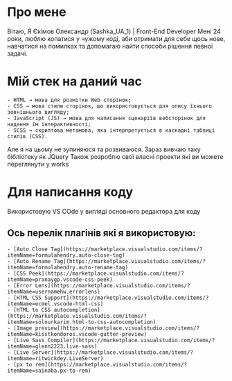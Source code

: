 # Про мене
Вітаю, Я Єкімов Олександр (Sashka_UA_1) | Front-End Developer
Мені 24 роки, люблю копатися у чужому коді, аби отримати для себе щось нове, навчатися на помилках та допомагаю найти способи рішення певної задачі.
# Мій стек на даний час
	- HTML → мова для розмітки Web сторінок;
	- CSS → мова стилю сторінок, що використовується для опису їхнього зовнішнього вигляду;
	- JavaScript (JS) → мова для написання сценаріїв вебсторінок для надання їм інтерактивності;
	- SCSS → скриптова метамова, яка інтерпретується в каскадні таблиці стилів (CSS).
Але я на цьому не зупиняюся та розвиваюся.
Зараз вивчаю таку бібліотеку як JQuery
Також розроблю свої власні проекти які ви можете переглянути у works

# Для написання коду
Використовую VS COde у вигляді основного редактора для коду
## Ось перелік плагінів які я використовую:
	- [Auto Close Tag](https://marketplace.visualstudio.com/items/?itemName=formulahendry.auto-close-tag)
	- [Auto Rename Tag](https://marketplace.visualstudio.com/items/?itemName=formulahendry.auto-rename-tag)
	- [CSS Peek](https://marketplace.visualstudio.com/items/?itemName=pranaygp.vscode-css-peek)
	- [Error Lens](https://marketplace.visualstudio.com/items/?itemName=usernamehw.errorlens)
	- [HTML CSS Support](https://marketplace.visualstudio.com/items/?itemName=ecmel.vscode-html-css)
	- [HTML to CSS autocompletion](https://marketplace.visualstudio.com/items/?itemName=solnurkarim.html-to-css-autocompletion)
	- [Image preview](https://marketplace.visualstudio.com/items/?itemName=kisstkondoros.vscode-gutter-preview)
	- [Live Sass Compiler](https://marketplace.visualstudio.com/items/?itemName=glenn2223.live-sass)
	- [Live Server](https://marketplace.visualstudio.com/items/?itemName=ritwickdey.LiveServer)
	- [px to rem](https://marketplace.visualstudio.com/items/?itemName=sainoba.px-to-rem)
